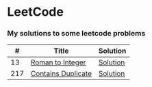 # LeetCode 

### **My solutions to some leetcode problems**

| **#** |**Title**|**Solution**|
|-------|---|---|
| 13    |[Roman to Integer](https://leetcode.com/problems/roman-to-integer/)| [Solution](./src/RomanToInteger.java)|
| 217   |[Contains Duplicate](https://leetcode.com/problems/contains-duplicate/)| [Solution](./src/ContainsDuplicate.java)|

